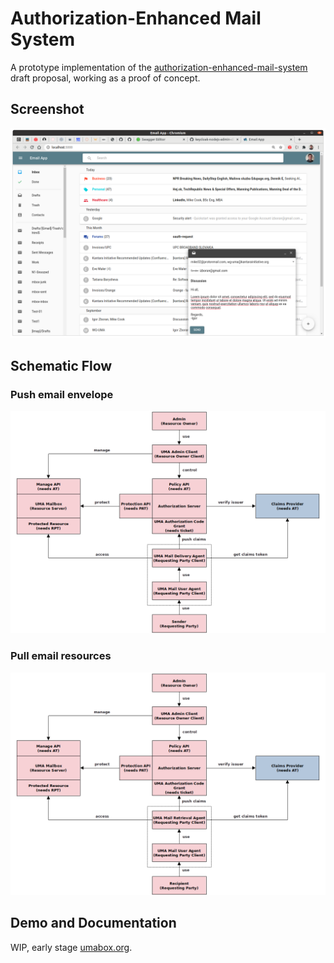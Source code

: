 # Authorization-Enhanced Mail System

A prototype implementation of the [authorization-enhanced-mail-system][1] draft proposal, working as a proof of concept.

## Screenshot

![GUI](./images/gui.png)

## Schematic Flow

### Push email envelope

![Schematic Flow](./images/schematic-flow-push.png)

### Pull email resources

![Sequence Diagram](./images/schematic-flow-pull.png)

## Demo and Documentation

WIP, early stage [umabox.org][2].

[1]: https://github.com/uma-email/proposal
[2]: https://www.umabox.org
